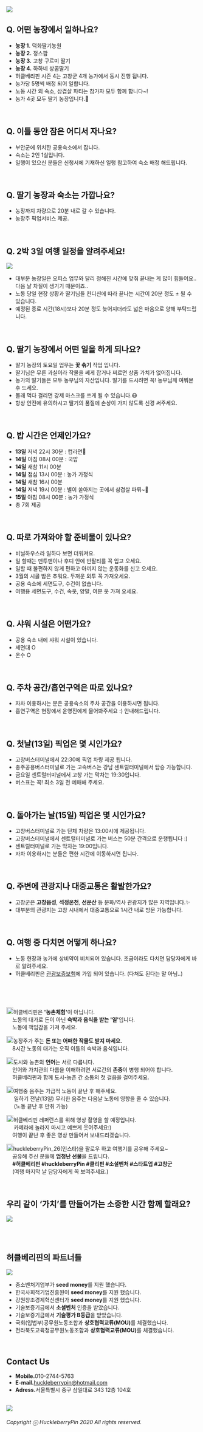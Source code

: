 <img src="https://raw.githubusercontent.com/SUWANKIM/ReadMe_season4/master/gochang.png">

<br>

## Q. 어떤 농장에서 일하나요? 
- <b>농장 1.</b> 덕화딸기농원
- <b>농장 2.</b> 정스팜
- <b>농장 3.</b> 고창 구르미 딸기
- <b>농장 4.</b> 하하네 상콤딸기
- 허클베리핀 시즌 4는 고창군 4개 농가에서 동시 진행 됩니다.
- 농가당 5명씩 배정 되어 일합니다.
- 노동 시간 외 숙소, 삼겹살 파티는 참가자 모두 함께 합니다~!
- 농가 4곳 모두 딸기 농장입니다.🍓

<br>

## Q. 이틀 동안 잠은 어디서 자나요? 
- 부안군에 위치한 공용숙소에서 잡니다.
- 숙소는 2인 1실입니다.
- 일행이 있으신 분들은 신청서에 기재하신 일행 참고하여 숙소 배정 해드립니다.

<br>

## Q. 딸기 농장과 숙소는 가깝나요?

- 농장까지 차량으로 20분 내로 갈 수 있습니다.
- 농장주 픽업서비스 제공.

<br>

## Q. 2박 3일 여행 일정을 알려주세요!

<img src="https://raw.githubusercontent.com/SUWANKIM/ReadMe_season4/master/proceeee.png">

- 대부분 농장일은 오피스 업무와 달리 정해진 시간에 맞춰 끝내는 게 많이 힘들어요.. 다음 날 차질이 생기기 때문이죠..
- 노동 당일 현장 상황과 딸기님들 컨디션에 따라 끝나는 시간이 20분 정도 ± 될 수 있습니다.
- 예정된 종료 시간(18시)보다 20분 정도 늦어지더라도 넓은 마음으로 양해 부탁드립니다. 

<br>

## Q. 딸기 농장에서 어떤 일을 하게 되나요?
 
- 딸기 농장의 토요일 업무는 <b>꽃 솎기</b> 작업 입니다.<br> 
- 딸기님은 무른 과실이라 작물을 쎄게 잡거나 찌르면 상품 가치가 없어집니다.
- 농가의 딸기들은 모두 농부님의 자산입니다. 딸기를 드시려면 꼭! 농부님께 여쭤본 후 드세요.
- 몰래 먹다 걸리면 강제 마스크를 쓰게 될 수 있습니다.😷 
- 항상 안전에 유의하시고 딸기의 품질에 손상이 가지 않도록 신경 써주세요.

<br>

## Q. 밥 시간은 언제인가요? 

- <b>13일</b>  저녁 22시 30분 : 컵라면🍜
- <b>14일</b>  아침 08시 00분 : 국밥
- <b>14일</b>  새참 11시 00분
- <b>14일</b>  점심 13시 00분 : 농가 가정식
- <b>14일</b>  새참 16시 00분
- <b>14일</b>  저녁 19시 00분 : 별이 쏟아지는 곳에서 삼겹살 파뤼~🥓
- <b>15일</b>  아침 08시 00분 : 농가 가정식
- 총 7회 제공

<br>

## Q. 따로 가져와야 할 준비물이 있나요?

- 비닐하우스라 일하다 보면 더워져요. 
- 일 할때는 맨투맨이나 후디 안에 반팔티를 꼭 입고 오세요.
- 일할 때 불편하지 않게 편하고 아끼지 않는 운동화를 신고 오세요.
- 3월의 시골 밤은 추워요. 두꺼운 외투 꼭 가져오세요.
- 공용 숙소에 세면도구, 수건이 없습니다.
- 여행용 세면도구, 수건, 속옷, 양말, 여분 옷 가져 오세요. 

<br>

## Q. 샤워 시설은 어떤가요?

- 공용 숙소 내에 샤워 시설이 있습니다.
- 세면대 O
- 온수 O

<br>

## Q. 주차 공간/흡연구역은 따로 있나요?

- 자차 이용하시는 분은 공용숙소의 주차 공간을 이용하시면 됩니다.
- 흡연구역은 현장에서 운영진에게 물어봐주세요 :) 안내해드립니다.

<br>

## Q. 첫날(13일) 픽업은 몇 시인가요?

- 고창버스터미널에서 22:30에 픽업 차량 제공 됩니다.
- 충주공용버스터미널로 가는 고속버스는 강남 센트럴터미널에서 탑승 가능합니다.
- 금요일 센트럴터미널에서 고창 가는 막차는 19:30입니다.
- 버스표는 꼭! 최소 3일 전 예매해 주세요.

<br>

## Q. 돌아가는 날(15일) 픽업은 몇 시인가요?

- 고창버스터미널로 가는 단체 차량은 13:00시에 제공됩니다.
- 고창버스터미널에서 센트럴터미널로 가는 버스는 50분 간격으로 운행됩니다 :)
- 센트럴터미널로 가는 막차는 19:00입니다.
- 자차 이용하시는 분들은 편한 시간에 이동하시면 됩니다.

<br>

## Q. 주변에 관광지나 대중교통은 활발한가요?

- 고창군은 <b>고창읍성</b>, <b>석정온천</b>, <b>선운산</b> 등 문화/역사 관광지가 많은 지역입니다.✨
- 대부분의 관광지는 고창 시내에서 대중교통으로 1시간 내로 방문 가능합니다. 

<br>

## Q. 여행 중 다치면 어떻게 하나요?

- 노동 현장과 농가에 상비약이 비치되어 있습니다. 조금이라도 다치면 담당자에게 바로 알려주세요.
- 허클베리핀은 [관광보증보험](https://raw.githubusercontent.com/SUWANKIM/ReadMe/master/insurance.png)에 가입 되어 있습니다. (다쳐도 된다는 말 아님..)

<br>
<br>
<br>

<p><img src="https://raw.githubusercontent.com/SUWANKIM/ReadMe/master/pin.jpg" alt="라라라" 
        width="18" height="18">허클베리핀은 <b>'농촌체험'</b>이 아닙니다. <br>&nbsp;&nbsp;&nbsp;&nbsp;노동의 대가로 돈이 아닌 <b>숙박과 음식을 받는 '일'</b>입니다. <br>&nbsp;&nbsp;&nbsp;&nbsp;노동에 책임감을 가져 주세요.</p>



<p><img src="https://raw.githubusercontent.com/SUWANKIM/ReadMe/master/pin.jpg" alt="라라라" 
        width="18" height="18">농장주가 주는 <b>돈 또는 어떠한 작물도 받지 마세요.</b> <br>&nbsp;&nbsp;&nbsp;&nbsp;8시간 노동의 대가는 오직 이틀의 숙박과 음식입니다.</p>
        


<p><img src="https://raw.githubusercontent.com/SUWANKIM/ReadMe/master/pin.jpg" alt="라라라" 
        width="18" height="18">도시와 농촌의 <b>언어</b>는 서로 다릅니다.<br>&nbsp;&nbsp;&nbsp;&nbsp;언어와 가치관의 다름을 이해하려면 서로간의 <b>존중</b>이 병행 되어야 합니다.<br>&nbsp;&nbsp;&nbsp;&nbsp;허클베리핀과 함께 도시-농촌 간 소통의 첫 걸음을 걸어주세요.</p>

<p><img src="https://raw.githubusercontent.com/SUWANKIM/ReadMe/master/pin.jpg" alt="라라라" 
        width="18" height="18">여행중 음주는 가급적 노동이 끝난 후 해주세요. <br>&nbsp;&nbsp;&nbsp;&nbsp; 일하기 전날(13일) 무리한 음주는 다음날 노동에 영향을 줄 수 있습니다. <br>&nbsp;&nbsp;&nbsp;&nbsp; (노동 끝난 후 만취 가능) </p>
        
        
<p><img src="https://raw.githubusercontent.com/SUWANKIM/ReadMe/master/pin.jpg" alt="라라라" 
        width="18" height="18">허클베리핀 레퍼런스를 위해 영상 촬영을 할 예정입니다.<br>&nbsp;&nbsp;&nbsp;&nbsp; 카메라에 놀라지 마시고 예쁘게 웃어주세요:) <br>&nbsp;&nbsp;&nbsp;&nbsp;여행이 끝난 후 좋은 영상 만들어서 보내드리겠습니다.</p>
        

<p><img src="https://raw.githubusercontent.com/SUWANKIM/ReadMe/master/pin.jpg" alt="라라라" 
       width="18" height="18">huckleberryPin_26(인스타)을 팔로우 하고 여행기를 공유해 주세요~<br>&nbsp;&nbsp;&nbsp;&nbsp;공유해 주신 분들께 <b>엄청난 선물</b>을 드립니다.<br>&nbsp;&nbsp;&nbsp;&nbsp;<b>#허클베리핀 #huckleberryPin #클리핀 #소셜벤처 #스타트업 #고창군</b><br>&nbsp;&nbsp;&nbsp;&nbsp;(여행 마지막 날 담당자에게 꼭 보여주세요.)</p>        

<br>

## 우리 같이 ‘가치’를 만들어가는 소중한 시간 함께 할래요?

<img src="https://raw.githubusercontent.com/SUWANKIM/ReadMe_season2/master/catchp.png">


<br><br>


## 허클베리핀의 파트너들

<img src="https://raw.githubusercontent.com/SUWANKIM/ReadMe_season2/master/logooooooo.png">

- 중소벤처기업부가 <b>seed money</b>를 지원 했습니다.<br>
- 한국사회적기업진흥원이 <b>seed money</b>를 지원 했습니다.<br>
- 강원창조경제혁신센터가 <b>seed money</b>를 지원 했습니다.<br>
- 기술보증기금에서 <b>소셜벤처</b> 인증을 받았습니다.<br>
- 기술보증기금에서 <b>기술평가 B등급</b>을 받았습니다.<br>
- 국회(입법부)공무원노동조합과 <b>상호협력교류(MOU)</b>를 체결했습니다.
- 전라북도교육청공무원노동조합과 <b>상호협력교류(MOU)</b>를 체결했습니다.

<br>

## Contact Us

- <b>Mobile.</b>010-2744-5763
- <b>E-mail.</b>huckleberrypin@hotmail.com
- <b>Adress.</b>서울특별시 중구 삼일대로 343 12층 104호

<br>


<img src="https://raw.githubusercontent.com/SUWANKIM/ReadMe/master/under_pin.png">



<h6>Copyright ⓒ HuckleberryPin 2020 All rights reserved.</h6>
